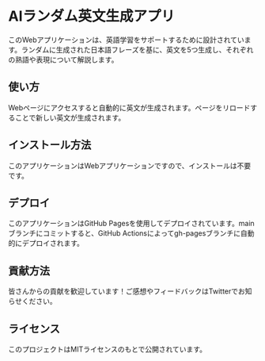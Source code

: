 # AIランダム英文生成アプリ

このWebアプリケーションは、英語学習をサポートするために設計されています。ランダムに生成された日本語フレーズを基に、英文を5つ生成し、それぞれの熟語や表現について解説します。

## 使い方

Webページにアクセスすると自動的に英文が生成されます。ページをリロードすることで新しい英文が生成されます。

## インストール方法

このアプリケーションはWebアプリケーションですので、インストールは不要です。

## デプロイ

このアプリケーションはGitHub Pagesを使用してデプロイされています。mainブランチにコミットすると、GitHub Actionsによってgh-pagesブランチに自動的にデプロイされます。

## 貢献方法

皆さんからの貢献を歓迎しています！ご感想やフィードバックはTwitterでお知らせください。

## ライセンス

このプロジェクトはMITライセンスのもとで公開されています。
